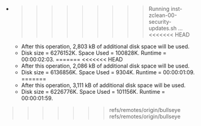 * >>>>>>>>> Running inst-zclean-00-security-updates.sh ...
<<<<<<< HEAD
  * After this operation, 2,803 kB of additional disk space will be used.
  * Disk size = 6276152K. Space Used = 100828K. Runtime = 00:00:02:03.
=======
<<<<<<< HEAD
  * After this operation, 2,086 kB of additional disk space will be used.
  * Disk size = 6136856K. Space Used = 9304K. Runtime = 00:00:01:09.
=======
  * After this operation, 3,111 kB of additional disk space will be used.
  * Disk size = 6226776K. Space Used = 101156K. Runtime = 00:00:01:59.
>>>>>>> refs/remotes/origin/bullseye
>>>>>>> refs/remotes/origin/bullseye
